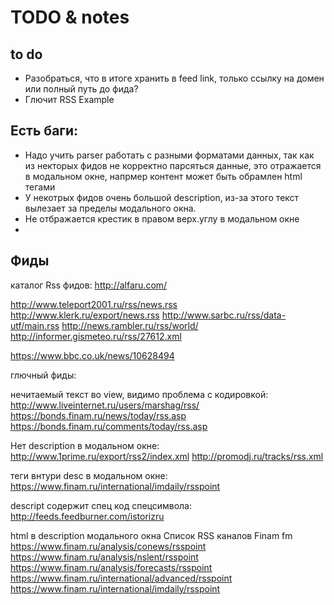 # TODO & notes

## to do
* Разобраться, что в итоге хранить в feed link, только ссылку на домен или полный путь до фида?
* Глючит RSS Example 

## Есть баги:

* Надо учить parser работать с разными форматами данных, так как из некторых фидов 
не корректно парсяться данные, это отражается в модальном окне, напрмер контент может быть обрамлен 
html тегами
* У некотрых фидов очень большой description, из-за этого текст вылезает за пределы модального окна.
* Не отбражается крестик в правом верх.углу в модальном окне
* 

## Фиды

каталог Rss фидов:
http://alfaru.com/

http://www.teleport2001.ru/rss/news.rss
http://www.klerk.ru/export/news.rss
http://www.sarbc.ru/rss/data-utf/main.rss
http://news.rambler.ru/rss/world/
http://informer.gismeteo.ru/rss/27612.xml

https://www.bbc.co.uk/news/10628494

глючный фиды:

нечитаемый текст во view, видимо проблема с кодировкой:
http://www.liveinternet.ru/users/marshag/rss/
https://bonds.finam.ru/news/today/rss.asp
https://bonds.finam.ru/comments/today/rss.asp

Нет description в модальном окне:
http://www.1prime.ru/export/rss2/index.xml
http://promodj.ru/tracks/rss.xml

теги внтури desc в модальном окне:
https://www.finam.ru/international/imdaily/rsspoint


descript содержит спец код спецсимвола:
http://feeds.feedburner.com/istorizru

html в description модального окна
Список RSS каналов Finam fm
https://www.finam.ru/analysis/conews/rsspoint
https://www.finam.ru/analysis/nslent/rsspoint
https://www.finam.ru/analysis/forecasts/rsspoint
https://www.finam.ru/international/advanced/rsspoint
https://www.finam.ru/international/imdaily/rsspoint
